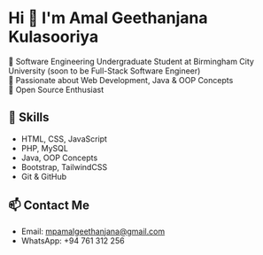 # Hi 👋 I'm Amal Geethanjana Kulasooriya

🔹 Software Engineering Undergraduate Student at Birmingham City University (soon to be Full-Stack Software Engineer)  
🔹 Passionate about Web Development, Java & OOP Concepts  
🔹 Open Source Enthusiast  

## 🚀 Skills
- HTML, CSS, JavaScript  
- PHP, MySQL  
- Java, OOP Concepts  
- Bootstrap, TailwindCSS  
- Git & GitHub  

## 📫 Contact Me
- Email: mpamalgeethanjana@gmail.com  
- WhatsApp: +94 761 312 256
 
